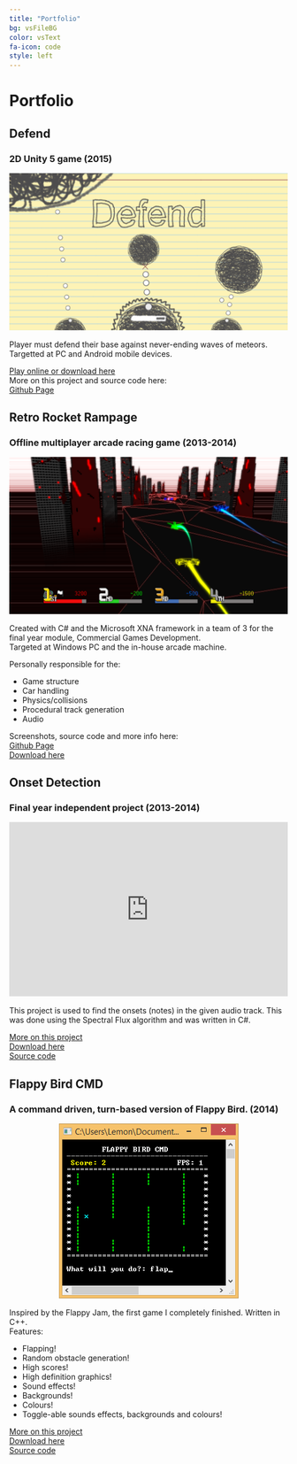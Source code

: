 ```yaml
---
title: "Portfolio"
bg: vsFileBG
color: vsText
fa-icon: code
style: left
---
```

# Portfolio

## Defend


### 2D Unity 5 game (2015)

<div class="nContainer">
<div class="leftColumn">
	<a href="/img/screenshots/defend.png">
	<img src="/img/screenshots/defend.png" alt="defend Screenshot" title="defend Screenshot"/>
	</a>
</div>
<div class="rightColumn">
	<p>
	Player must defend their base against never-ending waves of meteors.
	Targetted at PC and Android mobile devices.
	</p>
	<p>
	<a href="https://tehlemon.com/Defend-Game/">Play online or download here</a> <br />
	More on this project and source code here: <br />
	<a href="https://github.com/Teh-Lemon/Defend-Game">Github Page</a>
	</p>
</div>
</div>

## Retro Rocket Rampage


### Offline multiplayer arcade racing game (2013-2014)

<div class="nContainer">
<div class="leftColumn">
	<a href="/img/screenshots/RRR.png">
	<img src="/img/screenshots/RRR.png" alt="RRR Screenshot" title="RRR Screenshot"/>
	</a>
</div>
<div class="rightColumn">
	<p>
	Created with C# and the Microsoft XNA framework in a team of 3 for the final year module, Commercial Games Development. <br />
	Targeted at Windows PC and the in-house arcade machine. <br />
	</p>
	<p>
	Personally responsible for the:
	<ul>
	  <li>Game structure</li>
	  <li>Car handling</li>
	  <li>Physics/collisions</li>
	  <li>Procedural track generation</li>
	  <li>Audio</li>
	</ul>
	</p>
	<p>
	Screenshots, source code and more info here: <br />
	<a href="https://github.com/Teh-Lemon/Retro-Rocket-Rampage">Github Page</a>	<br />
	<a href="https://github.com/Teh-Lemon/Retro-Rocket-Rampage/releases">Download here</a>	
	</P>
</div>
</div>

## Onset Detection

### Final year independent project (2013-2014)

<div class="nContainer">
<div class="leftColumn">
	<iframe src="https://www.youtube.com/embed/vMfhnrMsfa4" width="100%" height="315" style="border:0;" allowfullscreen></iframe>
</div>
<div class="rightColumn">
	<p>
	This project is used to find the onsets (notes) in the given audio track. This was done using the Spectral Flux algorithm and was written in C#.
	</p>
	<p>
	<a href="https://teh-lemon.github.io/Onset-Detection/">More on this project</a>	
	<br />
	<a href="https://github.com/Teh-Lemon/Onset-Detection/releases">Download here</a>		
	<br />
	<a href="https://github.com/Teh-Lemon/Onset-Detection">Source code</a>	
	</P>
</div>
</div>

## Flappy Bird CMD

### A command driven, turn-based version of Flappy Bird. (2014)

<div class="nContainer">
<div class="leftColumn" style="text-align:center;">
	<a href="/img/screenshots/flappybird.png">
	<img src="/img/screenshots/flappybird.png" alt="flappybird Screenshot" title="flappybird Screenshot"/>
	</a>
</div>
<div class="rightColumn">
	<p>
	Inspired by the Flappy Jam, the first game I completely finished. Written in C++. <br />
	Features:
	<ul>
	<li>Flapping!</li>
	<li>Random obstacle generation!</li>
	<li>High scores!</li>
	<li>High definition graphics!</li>
	<li>Sound effects!</li>
	<li>Backgrounds!</li>
	<li>Colours!</li>
	<li>Toggle-able sounds effects, backgrounds and colours!</li>
	</ul>	
	</p>
	<p>
	<a href="https://teh-lemon.github.io/Flappy-Bird-Command-Line-Game/">More on this project</a>	
	<br />
	<a href="https://github.com/Teh-Lemon/Flappy-Bird-Command-Line-Game/releases">Download here</a>				
	<br />
	<a href="https://github.com/Teh-Lemon/Flappy-Bird-Command-Line-Game">Source code</a>
	</p>
</div>
</div>